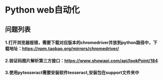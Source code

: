 # Python web自动化

## 问题列表  
#### 1.打开浏览器报错，需要下载对应版本的chromedriver并放到python路径中，下载地址：https://npm.taobao.org/mirrors/chromedriver/  
#### 2.验证码图片解析第三方接口：https://www.showapi.com/api/lookPoint/184 
#### 3.使用pytesseract需要安装软件tesseract,安装包在support文件夹中 